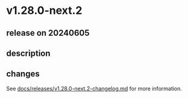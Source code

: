 # v1.28.0-next.2

## release on 20240605

## description

## changes

See <a href="https://github.com/backstage/backstage/blob/master/docs/releases/v1.28.0-next.2-changelog.md">docs/releases/v1.28.0-next.2-changelog.md</a> for more information.

